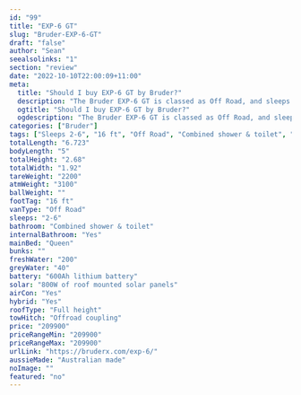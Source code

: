 ```yaml
---
id: "99"
title: "EXP-6 GT"
slug: "Bruder-EXP-6-GT"
draft: "false"
author: "Sean"
seealsolinks: "1"
section: "review"
date: "2022-10-10T22:00:09+11:00"
meta:
  title: "Should I buy EXP-6 GT by Bruder?"
  description: "The Bruder EXP-6 GT is classed as Off Road, and sleeps 2-6 people. It is Australian made and comes in at 16 ft. It generally has Combined shower & toilet."
  ogtitle: "Should I buy EXP-6 GT by Bruder?"
  ogdescription: "The Bruder EXP-6 GT is classed as Off Road, and sleeps 2-6 people. It is Australian made and comes in at 16 ft. It generally has Combined shower & toilet."
categories: ["Bruder"]
tags: ["Sleeps 2-6", "16 ft", "Off Road", "Combined shower & toilet", "Full height", "Over 100k", "Australian made"]
totalLength: "6.723"
bodyLength: "5"
totalHeight: "2.68"
totalWidth: "1.92"
tareWeight: "2200"
atmWeight: "3100"
ballWeight: ""
footTag: "16 ft"
vanType: "Off Road"
sleeps: "2-6"
bathroom: "Combined shower & toilet"
internalBathroom: "Yes"
mainBed: "Queen"
bunks: ""
freshWater: "200"
greyWater: "40"
battery: "600Ah lithium battery"
solar: "800W of roof mounted solar panels"
airCon: "Yes"
hybrid: "Yes"
roofType: "Full height"
towHitch: "Offroad coupling"
price: "209900"
priceRangeMin: "209900"
priceRangeMax: "209900"
urlLink: "https://bruderx.com/exp-6/"
aussieMade: "Australian made"
noImage: ""
featured: "no"
---
```

